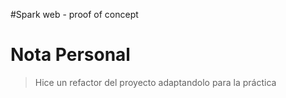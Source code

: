 #Spark web - proof of concept

# Nota Personal
> Hice un refactor del proyecto adaptandolo para la práctica
